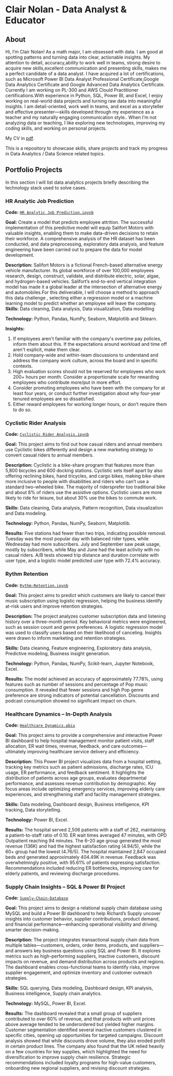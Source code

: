 # Clair Nolan - Data Analyst & Educator
## About
Hi, I’m Clair Nolan! As a math major, I am obsessed with data. I am good at spotting patterns and  turning data into clear, actionable insights. My attention to detail, accuracy,ability to work well in teams, strong desire to acquire new skills,excellent communication and presenting skills, makes me a perfect candidate of a data analyst. 
I have acquired a lot of certifications, such as Microsoft Power BI Data Analyst Professional Certificate,Google Data Analytics Certificate and Google Advanced Data Analytics Certificate. Currently I am working on PL-300 and AWS Clould Practitioner certifications.With experience in Python, SQL, Power BI, and Excel, I enjoy working on real-world data projects and turning raw data into meaningful insights. 
I am detail-oriented, work well in teams, and excel as a storyteller and effective presenter—skills developed through my experience as a teacher and my naturally engaging communication style.. 
When I’m not analyzing data or teaching, I like exploring new technologies, improving my coding skills, and working on personal projects.

My CV in [pdf](https://github.com/Clairzhq/Data-Analysis-Portfolio/blob/main/Clair%20Nolan-CV.pdf).

This is a repository to showcase skills, share projects and track my progress in Data Analytics / Data Science related topics.


## Portfolio Projects
In this section I will list data analytics projects briefly describing the technology stack used to solve cases.

### HR Analytic Job Prediction  
**Code:** [`HR Analytic Job Prediction.ipynb`](https://github.com/Clairzhq/HR-Analytics-Job-Prediction/blob/main/Hr%20Analytic%20Job%20Prediction.ipynb)

**Goal:** Create a model that predicts employee attrition. The successful implementation of this predictive model will equip Salifort Motors with valuable insights, enabling them to make data-driven decisions to retain their workforce. A comprehensive analysis of the HR dataset has been conducted, and data preprocessing, exploratory data analysis, and feature engineering have been carried out to prepare the data for model development.  

**Description:** Salifort Motors is a fictional French-based alternative energy vehicle manufacturer. Its global workforce of over 100,000 employees research, design, construct, validate, and distribute electric, solar, algae, and hydrogen-based vehicles. Salifort’s end-to-end vertical integration model has made it a global leader at the intersection of alternative energy and automobiles.For this deliverable, I will choose a method to approach this data challenge , selecting either a regression model or a machine learning model to predict whether an employee will leave the company.
**Skills:** Data cleaning, Data analysis, Data visualization, Data modelling

**Technology:** Python, Pandas, NumPy, Seaborn, Matplotlib and Sklearn.

**Insights:**
1. If employees aren't familiar with the company's overtime pay policies, inform them about this. If the expectations around workload and time off aren't explicit, make them clear. 
2. Hold company-wide and within-team discussions to understand and address the company work culture, across the board and in specific contexts. 
3. High evaluation scores should not be reserved for employees who work 200+ hours per month. Consider a proportionate scale for rewarding employees who contribute more/put in more effort. 
4. Consider promoting employees who have been with the company for at least four years, or conduct further investigation about why four-year tenured employees are so dissatisfied. 
5. Either reward employees for working longer hours, or don't require them to do so.

###   Cyclistic Rider Analysis
**Code:** [`Cyclistic Rider Analysis.ipynb`](https://github.com/Clairzhq/Cyclistic-Rider-Analysis/blob/main/Cyclistic%20Rider%20Analysis.ipynb)

**Goal:** This project aims to find out how casual riders and annual members use Cyclistic bikes differently and design a new marketing strategy to convert casual riders to annual members.  

**Description:** Cyclistic is a bike-share program that features more than 5,800 bicycles and 600 docking stations. Cyclistic sets itself apart by also offering reclining bikes, hand tricycles, and cargo bikes, making bike-share more inclusive to people with disabilities and riders who can’t use a standard two-wheeled bike. The majority of ridersprefer too traditional bike and about 8% of riders use the assistive options. Cyclistic users are more likely to ride for leisure, but about 30% use the bikes to commute work.  

**Skills:** Data cleaning, Data analysis, Pattern recognition, Data visualization and Data modeling.  

**Technology:** Python, Pandas, NumPy, Seaborn, Matplotlib.  

**Results:** Five stations had fewer than two trips, indicating possible removal. Tuesday was the most popular day with balanced rider types, while Wednesday had more subscribers. July and September saw peak usage, mostly by subscribers, while May and June had the least activity with no casual riders. A/B tests showed trip distance and duration correlate with user type, and a logistic model predicted user type with 72.4% accuracy.

### Rythm Retention

**Code:** [`Rythm-Retention.ipynb`](https://github.com/Clairzhq/Rythm-Retention/blob/main/Rythm%20Retention.ipynb)

**Goal:** This project aims to predict which customers are likely to cancel their music subscription using logistic regression, helping the business identify at-risk users and improve retention strategies.

**Description:** The project analyzes customer subscription data and listening history over a three-month period. Key behavioral metrics were engineered, such as session count and genre preferences. A logistic regression model was used to classify users based on their likelihood of canceling. Insights were drawn to inform marketing and retention strategies.

**Skills:** Data cleaning, Feature engineering, Exploratory data analysis, Predictive modeling, Business insight generation.

**Technology:** Python, Pandas, NumPy, Scikit-learn, Jupyter Notebook, Excel.

**Results:** The model achieved an accuracy of approximately 77.78%, using features such as number of sessions and percentage of Pop music consumption. It revealed that fewer sessions and high Pop genre preference are strong indicators of potential cancellation. Discounts and podcast consumption showed no significant impact on churn.


### Healthcare Dynamics – In-Depth Analysis

**Code:** [`Healthcare Dynamics.pbix`](https://github.com/Clairzhq/Hospital-Power-BI-Project)

**Goal:** This project aims to provide a comprehensive and interactive Power BI dashboard to help hospital management monitor patient visits, staff allocation, ER wait times, revenue, feedback, and care outcomes—ultimately improving healthcare service delivery and efficiency.

**Description:** This Power BI project visualizes data from a hospital setting, tracking key metrics such as patient admissions, discharge rates, ICU usage, ER performance, and feedback sentiment. It highlights the distribution of patients across age groups, evaluates departmental performance, and assesses revenue contribution by demographic. Key focus areas include optimizing emergency services, improving elderly care experiences, and strengthening staff and facility management strategies.

**Skills:** Data modeling, Dashboard design, Business intelligence, KPI tracking, Data storytelling.

**Technology:** Power BI, Excel.

**Results:** The hospital served 2,506 patients with a staff of 262, maintaining a patient-to-staff ratio of 0.10. ER wait times averaged 47 minutes, with OPD Outpatient reaching 94 minutes. The 6–20 age group generated the most revenue (136K) and had the highest satisfaction rating (4.94/5), while the 60+ group had the lowest (4.76/5). The hospital maintained 2,847 occupied beds and generated approximately 404.49K in revenue. Feedback was overwhelmingly positive, with 95.61% of patients expressing satisfaction. Recommendations included reducing ER bottlenecks, improving care for elderly patients, and reviewing discharge procedures.

### Supply Chain Insights – SQL & Power BI Project

**Code:** [`Supply-Chain-Database`](https://github.com/Clairzhq/supply_and_chain_sql_project)

**Goal:** This project aims to design a relational supply chain database using MySQL and build a Power BI dashboard to help Richard’s Supply uncover insights into customer behavior, supplier contributions, product demand, and financial performance—enhancing operational visibility and driving smarter decision-making.

**Description:** The project integrates transactional supply chain data from multiple tables—customers, orders, order items, products, and suppliers—and answers key business questions using SQL and Power BI. It explores metrics such as high-performing suppliers, inactive customers, discount impacts on revenue, and demand distribution across products and regions. The dashboard enables cross-functional teams to identify risks, improve supplier engagement, and optimize inventory and customer outreach strategies.

**Skills:** SQL querying, Data modeling, Dashboard design, KPI analysis, Business intelligence, Supply chain analytics.

**Technology:** MySQL, Power BI, Excel.

**Results:** The dashboard revealed that a small group of suppliers contributed to over 60% of revenue, and that products with unit prices above average tended to be underordered but yielded higher margins. Customer segmentation identified several inactive customers clustered in specific cities, opening up opportunities for targeted campaigns. Discount analysis showed that while discounts drove volume, they also eroded profit in certain product lines. The company also found that the UK relied heavily on a few countries for key supplies, which highlighted the need for diversification to improve supply chain resilience. Strategic recommendations included loyalty programs for high-value customers, onboarding new regional suppliers, and revising discount strategies.


